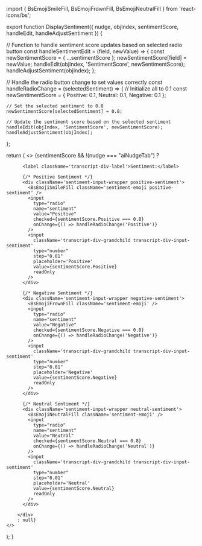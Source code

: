 import { BsEmojiSmileFill, BsEmojiFrownFill, BsEmojiNeutralFill } from 'react-icons/bs';

export function DisplaySentiment({ nudge, objIndex, sentimentScore, handleEdit, handleAdjustSentiment }) {

  // Function to handle sentiment score updates based on selected radio button
  const handleSentimentEdit = (field, newValue) => {
    const newSentimentScore = { ...sentimentScore };
    newSentimentScore[field] = newValue;
    handleEdit(objIndex, 'SentimentScore', newSentimentScore);
    handleAdjustSentiment(objIndex);
  };

  // Handle the radio button change to set values correctly
  const handleRadioChange = (selectedSentiment) => {
    // Initialize all to 0.1
    const newSentimentScore = {
      Positive: 0.1,
      Neutral: 0.1,
      Negative: 0.1
    };

    // Set the selected sentiment to 0.8
    newSentimentScore[selectedSentiment] = 0.8;

    // Update the sentiment score based on the selected sentiment
    handleEdit(objIndex, 'SentimentScore', newSentimentScore);
    handleAdjustSentiment(objIndex);
  };

  return (
    <>
      {sentimentScore && !(nudge === "aiNudgeTab") ?
        <div className='transcript-div-child-semtiment'>

          <label className='transcript-div-label'>Sentiment:</label>

          {/* Positive Sentiment */}
          <div className='sentiment-input-wrapper positive-sentiment'>
            <BsEmojiSmileFill className='sentiment-emoji positive-sentiment' />
            <input
              type="radio"
              name="sentiment"
              value="Positive"
              checked={sentimentScore.Positive === 0.8}
              onChange={() => handleRadioChange('Positive')}
            />
            <input
              className='transcript-div-grandchild transcript-div-input-sentiment'
              type="number"
              step="0.01"
              placeholder='Positive'
              value={sentimentScore.Positive}
              readOnly
            />
          </div>

          {/* Negative Sentiment */}
          <div className='sentiment-input-wrapper negative-sentiment'>
            <BsEmojiFrownFill className='sentiment-emoji' />
            <input
              type="radio"
              name="sentiment"
              value="Negative"
              checked={sentimentScore.Negative === 0.8}
              onChange={() => handleRadioChange('Negative')}
            />
            <input
              className='transcript-div-grandchild transcript-div-input-sentiment'
              type="number"
              step="0.01"
              placeholder='Negative'
              value={sentimentScore.Negative}
              readOnly
            />
          </div>

          {/* Neutral Sentiment */}
          <div className='sentiment-input-wrapper neutral-sentiment'>
            <BsEmojiNeutralFill className='sentiment-emoji' />
            <input
              type="radio"
              name="sentiment"
              value="Neutral"
              checked={sentimentScore.Neutral === 0.8}
              onChange={() => handleRadioChange('Neutral')}
            />
            <input
              className='transcript-div-grandchild transcript-div-input-sentiment'
              type="number"
              step="0.01"
              placeholder='Neutral'
              value={sentimentScore.Neutral}
              readOnly
            />
          </div>

        </div>
        : null}
    </>
  );
}
